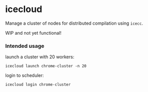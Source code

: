 # icecloud

Manage a cluster of nodes for distributed compilation using `icecc`.

WIP and not yet functional!

### Intended usage

launch a cluster with 20 workers:

```
icecloud launch chrome-cluster -n 20
```

login to scheduler:

```
icecloud login chrome-cluster
```

